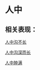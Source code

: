 # 人中## 相关表现： [人中沟不长](https://www.gmzyjc.com/search/result?wd=人中沟不长)[人中沟深而长](https://www.gmzyjc.com/search/result?wd=人中沟深而长)[人中肿满](https://www.gmzyjc.com/search/result?wd=人中肿满)